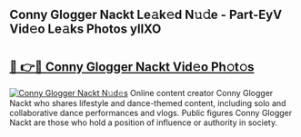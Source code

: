 ## Conny Glogger Nackt Le𝚊k𝚎d N𝚞𝚍e - Part-EyV Vid𝚎o Le𝚊ks Photos yllXO

# <h2><a href="http://fbaqr2u.evod.top/?m=Conny+Glogger+Nackt">🔗 👉🔴 Conny Glogger Nackt Vid𝚎o Ph𝚘t𝚘s</a></h2>

[![Conny Glogger Nackt N𝚞d𝚎s](https://i.imgur.com/8V9OHl7.gif)](http://fbaqr2u.evod.top/?m=Conny+Glogger+Nackt)
Online content creator Conny Glogger Nackt who shares lifestyle and dance-themed content, including solo and collaborative dance performances and vlogs. Public figures Conny Glogger Nackt are those who hold a position of influence or authority in society. 

